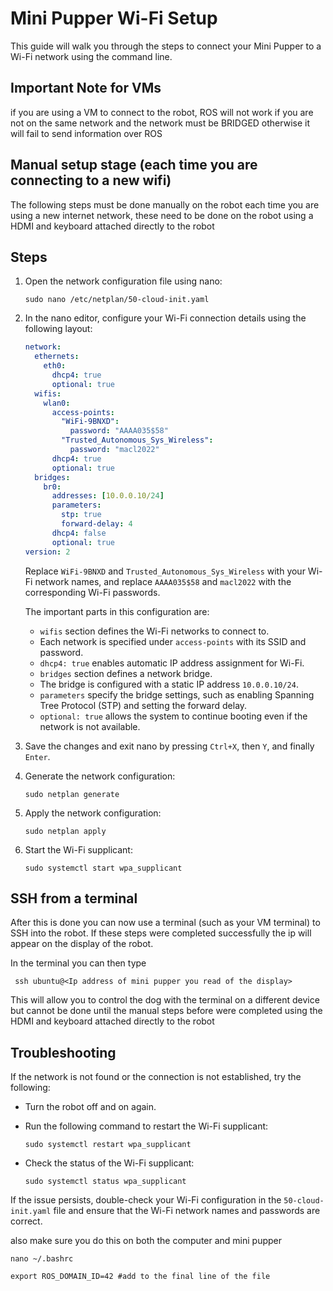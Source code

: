 # Mini Pupper Wi-Fi Setup

This guide will walk you through the steps to connect your Mini Pupper to a Wi-Fi network using the command line.

## Important Note for VMs
if you are using a VM to connect to the robot, ROS will not work if you are not on the same network and the network 
must be BRIDGED otherwise it will fail to send information over ROS

## Manual setup stage (each time you are connecting to a new wifi)
The following steps must be done manually on the robot each time you are using a new internet network, these need to be done on the robot using a HDMI and keyboard attached directly to the robot

## Steps

1. Open the network configuration file using nano:

   ```
   sudo nano /etc/netplan/50-cloud-init.yaml
   ```

2. In the nano editor, configure your Wi-Fi connection details using the following layout:

   ```yaml
   network:
     ethernets:
       eth0:
         dhcp4: true
         optional: true
     wifis:
       wlan0:
         access-points:
           "WiFi-9BNXD":
             password: "AAAA035$58"
           "Trusted_Autonomous_Sys_Wireless":
             password: "macl2022"
         dhcp4: true
         optional: true
     bridges:
       br0:
         addresses: [10.0.0.10/24]
         parameters:
           stp: true
           forward-delay: 4
         dhcp4: false
         optional: true
   version: 2
   ```

   Replace `WiFi-9BNXD` and `Trusted_Autonomous_Sys_Wireless` with your Wi-Fi network names, and replace `AAAA035$58` and `macl2022` with the corresponding Wi-Fi passwords.

   The important parts in this configuration are:

   - `wifis` section defines the Wi-Fi networks to connect to.
   - Each network is specified under `access-points` with its SSID and password.
   - `dhcp4: true` enables automatic IP address assignment for Wi-Fi.
   - `bridges` section defines a network bridge.
   - The bridge is configured with a static IP address `10.0.0.10/24`.
   - `parameters` specify the bridge settings, such as enabling Spanning Tree Protocol (STP) and setting the forward delay.
   - `optional: true` allows the system to continue booting even if the network is not available.

3. Save the changes and exit nano by pressing `Ctrl+X`, then `Y`, and finally `Enter`.

4. Generate the network configuration:

   ```
   sudo netplan generate
   ```

5. Apply the network configuration:

   ```
   sudo netplan apply
   ```

6. Start the Wi-Fi supplicant:

   ```
   sudo systemctl start wpa_supplicant
   ```

## SSH from a terminal
After this is done you can now use a terminal (such as your VM terminal) to SSH into the robot. If these steps were completed successfully the ip will appear on the display of the robot. 

In the terminal you can then type
  ```
   ssh ubuntu@<Ip address of mini pupper you read of the display>
  ```
This will allow you to control the dog with the terminal on a different device but cannot be done until the manual steps before were completed using the HDMI and keyboard attached directly to the robot

## Troubleshooting

If the network is not found or the connection is not established, try the following:

- Turn the robot off and on again.

- Run the following command to restart the Wi-Fi supplicant:

  ```
  sudo systemctl restart wpa_supplicant
  ```

- Check the status of the Wi-Fi supplicant:

  ```
  sudo systemctl status wpa_supplicant
  ```

If the issue persists, double-check your Wi-Fi configuration in the `50-cloud-init.yaml` file and ensure that the Wi-Fi network names and passwords are correct.

also make sure you do this on both the computer and mini pupper 
  ```
nano ~/.bashrc
  ```
  ```
export ROS_DOMAIN_ID=42 #add to the final line of the file
  ```

